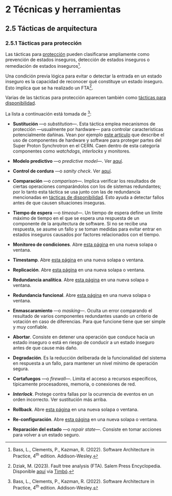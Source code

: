# 2 Técnicas y herramientas

## 2.5 Tácticas de arquitectura

### 2.5.1 Tácticas para protección

Las tácticas para [protección](/4_Conceptos/4_Proteccion.md) pueden clasificarse
ampliamente como prevención de estados inseguros, detección de estados inseguros
o remediación de estados inseguros[^1].

[^1]: Bass, L., Clements, P., Kazman, R. (2022). Software Architecture in
      Practice, 4<sup>th</sup> edition. Addison-Wesley.

Una condición previa lógica para evitar o detectar la entrada en un estado
inseguro es la capacidad de reconocer qué constituye un estado inseguro. Esto
implica que se ha realizado un FTA[^2].

[^2]: Dziak, M. (2023). Fault tree analysis (FTA). Salem Press Encyclopedia.
    Disponible
    [aquí](https://research-ebsco-com.proxy.timbo.org.uy/c/wrhwqo/viewer/html/viipaan4lv)
    via [Timbó](https://timbo.org.uy/).

Varias de las tácticas para protección aparecen también como [tácticas para
disponibilidad](/2_Tecnicas_y_herramientas/2_5_1_Tacticas_disponibilidad.md).

La lista a continuación está tomada de [^1]:

* **Sustitución** —o *substitution*—. Esta táctica emplea mecanismos de
  protección —usualmente por hardware— para controlar características
  potencialmente dañinas. Vean por ejemplo [este
  artículo](https://accelconf.web.cern.ch/ica07/papers/WPPB03.pdf) que describe
  el uso de componentes de hardware y software para proteger partes del Super
  Proton Synchrotron en el CERN. Caen dentro de esta categoría componentes como
  *watchdogs*, *interlocks* y monitores.

* **Modelo predictivo** —o *predictive model*—. Ver <a rel="noopener" href="./2_5_1_Tacticas_disponibilidad.md#modelo_predictivo:~:text=Modelo%20predictivo,logs." target="_blank">aquí</a>.

* **Control de cordura** —o *sanity check*. Ver <a rel="noopener" href="./2_5_1_Tacticas_disponibilidad.md#control_cordura:~:text=Control%20de%20cordura,razonables.">aquí</a>.

* **Comparación** —o *comparison*—. Implica verificar los resultados de ciertas
  operaciones comparándolos con los de sistemas redundantes; por lo tanto esta
  táctica se usa junto con las de redundancia mencionadas en [tácticas de
  disponibilidad](./2_5_1_Tacticas_disponibilidad.md). Esto ayuda a detectar
  fallos antes de que causen situaciones inseguras.

* **Tiempo de espera** —o *timeout*—. Un tiempo de espera define un límite
  máximo de tiempo en el que se espera una respuesta de un componente de la
  arquitectura de software. Si no se recibe una respuesta, se asume un fallo y
  se toman medidas para evitar entrar en estados inseguros causados por factores
  relacionados con el tiempo.

* **Monitoreo de condiciones**. Abre <a rel="noopener"
  href="./2_5_1_Tacticas_disponibilidad.md#monitoreo_condiciones:~:text=Monitoreo%20de%20condiciones,táctica.">esta
  página</a> en una nueva solapa o ventana.

* **Timestamp**. Abre <a rel="noopener"
  href="./2_5_1_Tacticas_disponibilidad.md#timestamp:~:text=Timestamp,secuenciales.">esta
  página</a> en una nueva solapa o ventana.

* **Replicación**. Abre <a rel="noopener"
  href="./2_5_1_Tacticas_disponibilidad.md#replicacion:~:text=Voto%E2%80%94Replicaci%C3%B3n,Framework.">esta
  página</a> en una nueva solapa o ventana.

* **Redundancia analítica**. Abre <a rel="noopener"
  href="./2_5_1_Tacticas_disponibilidad.md#redundancia_analitica:~:text=Voto-Redundancia+anal%C3%ADtica,industrial.">esta
  página</a> en una nueva solapa o ventana.

* **Redundancia funcional**. Abre <a rel="noopener"
  href="./2_5_1_Tacticas_disponibilidad.md#redundancia_funcional:~:text=Voto-Redundancia%20funcional,servicio.">esta
  página</a> en una nueva solapa o ventana.

* **Enmascaramiento** —o *masking*—. Oculta un error comparando el resultado de
  varios componentes redundantes usando un criterio de votación en caso de
  diferencias. Para que funcione tiene que ser simple y muy confiable.

* **Abortar**. Consiste en detener una operación que conduce hacia un estado
  inseguro o está en riesgo de conducir a un estado inseguro antes de que cause
  más daño.

* **Degradación**. Es la reducción deliberada de la funcionalidad del sistema en
  respuesta a un fallo, para mantener un nivel mínimo de operación segura.

* **Cortafuegos** —o *firewall*—. Limita el acceso a recursos específicos,
  típicamente procesadores, memoria, o conexiones de red.

* ***Interlock***. Protege contra fallas por la ocurrencia de eventos en un
  orden incorrecto. Ver sustitución más arriba.

* **Rollback**. Abre <a rel="noopener"
  href="./2_5_1_Tacticas_disponibilidad.md#rollback:~:text=Rollback,Framework.">esta
  página</a> en una nueva solapa o ventana.

* **Re-configuración**. Abre <a rel="noopener"
  href="./2_5_1_Tacticas_disponibilidad.md#reconfiguracion:~:text=Re-configuraci%C3%B3n,trabajo.">esta
  página</a> en una nueva solapa o ventana.

* **Reparación del estado** —o *repair state*—. Consiste en tomar acciones para
  volver a un estado seguro.

